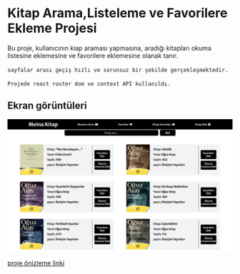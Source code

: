 # Kitap Arama,Listeleme ve Favorilere Ekleme Projesi

Bu proje, kullanıcının kiap araması yapmasına, aradığı kitapları okuma listesine eklemesine ve favorilere eklemesine olanak tanır.

`sayfalar arası geçiş hızlı ve sorunsuz bir şekilde gerçekleşmektedir.` <br/>

`Projede react router dom ve context API kullanıldı.`


## Ekran görüntüleri

![Film proje resim](src/img/kitap.png)

[proje önizleme linki](https://meinakitap.netlify.app/kitap-ekle)



